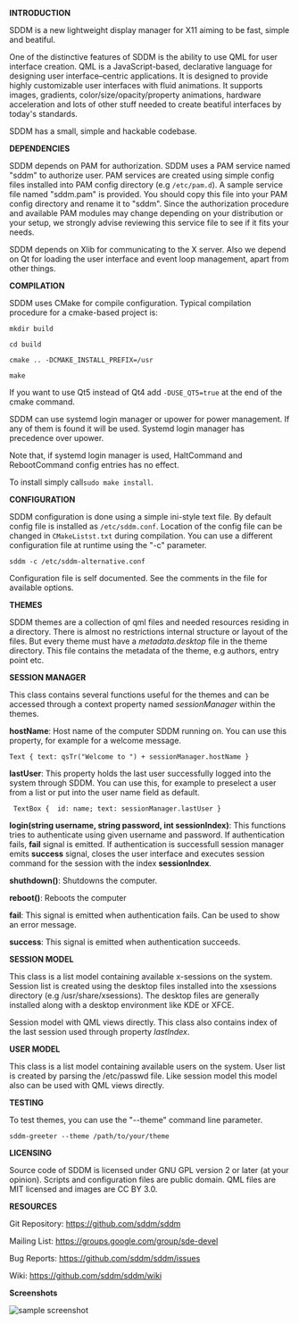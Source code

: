 __INTRODUCTION__

SDDM is a new lightweight display manager for X11 aiming to be fast, simple and beatiful.

One of the distinctive features of SDDM is the ability to use QML for user interface creation. QML is a JavaScript-based, declarative language for designing user interface–centric applications. It is designed to provide highly customizable user interfaces with fluid animations. It supports images, gradients, color/size/opacity/property animations, hardware acceleration and lots of other stuff needed to create beatiful interfaces by today's standards.

SDDM has a small, simple and hackable codebase.

__DEPENDENCIES__

SDDM depends on PAM for authorization. SDDM uses a PAM service named "sddm" to authorize user. PAM services are created using simple config files installed into PAM config directory (e.g `/etc/pam.d`). A sample service file named "sddm.pam" is provided. You should copy this file into your PAM config directory and rename it to "sddm". Since the authorization procedure and available PAM modules may change depending on your distribution or your setup, we strongly advise reviewing this service file to see if it fits your needs.

SDDM depends on Xlib for communicating to the X server. Also we depend on Qt for loading the user interface and event loop management, apart from other things.

__COMPILATION__

SDDM uses CMake for compile configuration. Typical compilation procedure for a cmake-based project is:

`mkdir build`

`cd build`

`cmake .. -DCMAKE_INSTALL_PREFIX=/usr`

`make`

If you want to use Qt5 instead of Qt4 add `-DUSE_QT5=true` at the end of the cmake command.

SDDM can use systemd login manager or upower for power management. If any of them is found it will be used. Systemd login manager has precedence over upower.

Note that, if systemd login manager is used, HaltCommand and RebootCommand config entries has no effect.

To install simply call`sudo make install`.

__CONFIGURATION__

SDDM configuration is done using a simple ini-style text file. By default config file is installed as `/etc/sddm.conf`. Location of the config file can be changed in `CMakeListst.txt` during compilation. You can use a different configuration file at runtime using the "-c" parameter.

`sddm -c /etc/sddm-alternative.conf`

Configuration file is self documented. See the comments in the file for available options.

__THEMES__

SDDM themes are a collection of qml files and needed resources residing in a directory. There is almost no restrictions internal structure or layout of the files. But every theme must have a _metadata.desktop_ file in the theme directory. This file contains the metadata of the theme, e.g authors, entry point etc.

__SESSION MANAGER__

This class contains several functions useful for the themes and can be accessed through a context property named _sessionManager_ within the themes.

__hostName__: Host name of the computer SDDM running on. You can use this property, for example for a welcome message.

`Text { text: qsTr("Welcome to ") + sessionManager.hostName }`

__lastUser__: This property holds the last user successfully logged into the system through SDDM. You can use this, for example to preselect a user from a list or put into the user name field as default.

` TextBox {  id: name; text: sessionManager.lastUser }`

__login(string username, string password, int sessionIndex)__: This functions tries to authenticate using given username and password. If authentication fails, __fail__ signal is emitted. If authentication is successfull session manager emits __success__ signal, closes the user interface and executes session command for the session with the index __sessionIndex__.

__shuthdown()__: Shutdowns the computer.

__reboot()__: Reboots the computer

__fail__: This signal is emitted when authentication fails. Can be used to show an error message.

__success__: This signal is emitted when authentication succeeds.

__SESSION MODEL__

This class is a list model containing available x-sessions on the system. Session list is created using the desktop files installed into the xsessions directory (e.g /usr/share/xsessions). The desktop files are generally installed along with a desktop environment like KDE or XFCE.

Session model with QML views directly. This class also contains index of the last session used through property _lastIndex_.

__USER MODEL__

This class is a list model containing available users on the system. User list is created by parsing the /etc/passwd file. Like session model this model also can be used with QML views directly.

__TESTING__

To test themes, you can use the "--theme" command line parameter.

`sddm-greeter --theme /path/to/your/theme`

__LICENSING__

Source code of SDDM is licensed under GNU GPL version 2 or later (at your opinion). Scripts and configuration files are public domain. QML files are MIT licensed and images are CC BY 3.0.

__RESOURCES__

Git Repository:
    https://github.com/sddm/sddm

Mailing List:
    https://groups.google.com/group/sde-devel

Bug Reports:
    https://github.com/sddm/sddm/issues

Wiki:
    https://github.com/sddm/sddm/wiki

__Screenshots__

![sample screenshot](https://raw.github.com/sddm/sddm/master/data/themes/maui/maui.jpg)
